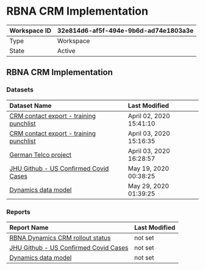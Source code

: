 



# RBNA CRM Implementation

|Workspace ID|32e814d6-af5f-494e-9b6d-ad74e1803a3e|
| :--- | :--- |
|Type|Workspace|
|State|Active|

## RBNA CRM Implementation

### Datasets

|Dataset Name|Last Modified|
| :--- | :--- |
|[CRM contact export - training punchlist](../Datasets/CRM-contact-export---training-punchlist.md)|April 02, 2020 15:41:10|
|[CRM contact export - training punchlist](../Datasets/CRM-contact-export---training-punchlist.md)|April 03, 2020 15:16:35|
|[German Telco project](../Datasets/German-Telco-project.md)|April 03, 2020 16:28:57|
|[JHU Github - US Confirmed Covid Cases](../Datasets/JHU-Github---US-Confirmed-Covid-Cases.md)|May 19, 2020 00:38:25|
|[Dynamics data model](../Datasets/Dynamics-data-model.md)|May 29, 2020 01:39:25|

### Reports

|Report Name|Last Modified|
| :--- | :--- |
|[RBNA Dynamics CRM rollout status](../Reports/RBNA-Dynamics-CRM-rollout-status.md)|not set|
|[JHU Github - US Confirmed Covid Cases](../Reports/JHU-Github---US-Confirmed-Covid-Cases.md)|not set|
|[Dynamics data model](../Reports/Dynamics-data-model.md)|not set|
